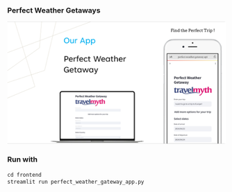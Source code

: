 ### Perfect Weather Getaways
![img](./assets/travelmyth.png)

### Run with
```
cd frontend
streamlit run perfect_weather_gateway_app.py
```
